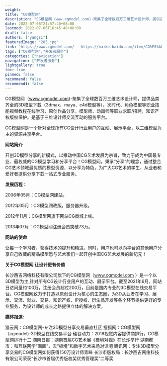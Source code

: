 ```yaml
---
weight: 
title: "CG模型网"
description: "CG模型网（www.cgmodel.com)-聚集了全球数百万三维艺术设计师，提供品类齐全的3D模型下载（3dmax、maya、c4d模型等），次时代、角色模型等职业技能视频教程在线学习，原创作品分享，模型师、动画师等职业求职/招聘，知识产权版权保护。是基于三维设计师交流互动的服务平台。"
date: 2022-07-06T21:57:40+08:00
lastmod: 2022-07-06T16:45:40+08:00
draft: false
authors: ["yangsi"]
featuredImage: "285.jpg"
link: "https://www.cgmodel.com/   https://baike.baidu.com/item/CG%E6%A8%A1%E5%9E%8B%E7%BD%91/3231722?fr=aladdin"
tags: ["CG模型网","开发者服务"]
categories: ["navigation"]
navigation: ["开发者服务"]
lightgallery: true
toc: true
pinned: false
recommend: false
recommend1: false
---
```


CG模型网（www.cgmodel.com)-聚集了全球数百万三维艺术设计师，提供品类齐全的3D模型下载（3dmax、maya、c4d模型等），次时代、角色模型等职业技能视频教程在线学习，原创作品分享，模型师、动画师等职业求职/招聘，知识产权版权保护。是基于三维设计师交流互动的服务平台。

CG模型网是一个针对全球所有CG设计行业用户的互动、展示平台，以三维模型为主的资源共享平台。

**网站简介**

开创3D模型分享的新模式，以推动中国CG艺术发展为宗旨，致力于成为中国最专业、最权威的CG模型学习和分享平台！CG模型网，秉承“分享”的理念，通过整合CG艺术领域最优质的模型资源，以分享为特色，为广大CG艺术的学生、从业者和爱好者提供分享下载一站式专业服务。 

**发展历程：**

2006年05月：CG模型网建站。

2012年05月：CG模型网改版，服务器升级。

2012年11月：CG模型网旗下网站CG商城上线。

2013年07月：CG模型网注册会员突破73万。

**网站的使命**

让每一个学习者，获得技术的提升和精进。同时，用户也可以向平台的其他用户分享自己收藏的精品模型愿与艺术家们一起开创中国CG艺术发展的新纪元！

**关于CG模型网    让设计更有价值**

长沙西吉网络科技有限公司旗下的CG模型网（www.cgmodel.com ）是一个以3D模型为主,针对所有CG设计行业用户的互动、展示平台。截至2021年6月，网站日访问量约100万，注册会员超过200万，目前是国内专业的3D模型在线交易平台。CG模型网致力于打造以原创设计为核心的生态圈，为3D从业者在学习、展示、交流、就业、交易、知识产权、IP授权、衍生品开发等各个环节提供更好的专业服务，为设计师的成长之路提供立体的解决方案。

**媒体报道:**

猎云网：CG模型网-专注3D模型分享交易垂直社区
搜狐网：CG模型网（cgmodel)-3D模型在线交易平台
硅谷动力：2018视觉内容提供商排行，CG模型网排行十二
湖南日报：湖南首届CG艺术展《极境对视》在长沙举行
湖南都市：和互联网学“画画”，去“极境”和数字艺术来场对话吧
腾讯网：专注3D模型分享交易的CG模型网如何获得150万设计师青睐
长沙市版权局：长沙西吉网络科技有限公司荣获“长沙市首届优秀版权奖优秀管理奖”二等奖